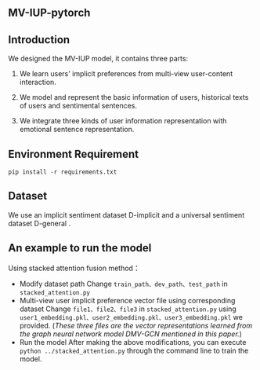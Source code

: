 ##  MV-IUP-pytorch

##  Introduction

We designed the MV-IUP model, it contains three parts:  

1. We learn users' implicit preferences from multi-view user-content interaction.

2. We model and represent the basic information of users, historical texts of users and sentimental sentences.
3. We integrate three kinds of user information representation with emotional sentence representation.

## Environment Requirement

`pip install -r requirements.txt`

## Dataset

We use an implicit sentiment dataset D-implicit and a universal sentiment dataset D-general .

## An example to  run the model

Using stacked attention fusion method：

* Modify dataset path
Change `train_path、dev_path、test_path` in `stacked_attention.py`
* Multi-view user implicit preference vector file using corresponding dataset
Change `file1、file2、file3` in `stacked_attention.py` using `user1_embedding.pkl、user2_embedding.pkl、user3_embedding.pkl` we provided.
(*These three files are the vector representations learned from the graph neural network model DMV-GCN mentioned in this paper.*)
 * Run the model
 After making the above modifications, you can execute `python ../stacked_attention.py` through the command line to train the model.
